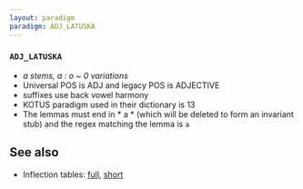 ```yaml
---
layout: paradigm
paradigm: ADJ_LATUSKA
---
```

### ` ADJ_LATUSKA `

* _a stems, a : o ~ 0 variations_
* Universal POS is ADJ and legacy POS is ADJECTIVE
* suffixes use back vowel harmony
* KOTUS paradigm used in their dictionary is 13
* The lemmas must end in * a * (which will be deleted to form an invariant stub) and the regex matching the lemma is ` a `

## See also

* Inflection tables: [full](gen/L/latuska.html), [short](gen/L/latuska_wikt.html)

